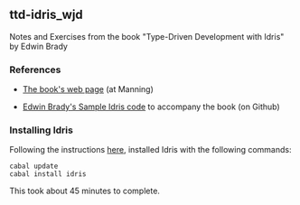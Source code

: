 ## ttd-idris_wjd

Notes and Exercises from the book "Type-Driven Development with Idris" by Edwin Brady

### References

+ [The book's web page](https://www.manning.com/books/type-driven-development-with-idris) (at Manning)

+ [Edwin Brady's Sample Idris code](https://github.com/edwinb/TypeDD-Samples) to accompany the book (on Github)

### Installing Idris

Following the instructions [here](https://github.com/idris-lang/Idris-dev/wiki/Idris-on-Ubuntu),
installed Idris with the following commands:

    cabal update
    cabal install idris

This took about 45 minutes to complete.
